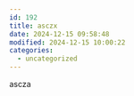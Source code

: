 ```yaml
---
id: 192
title: asczx
date: 2024-12-15 09:58:48
modified: 2024-12-15 10:00:22
categories:
  - uncategorized
---
```



<!-- wp:paragraph -->
<p>ascza</p>
<!-- /wp:paragraph -->